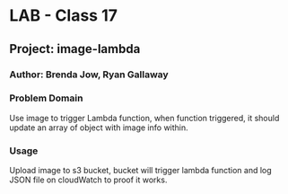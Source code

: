 # LAB - Class 17

## Project: image-lambda  

### Author: Brenda Jow, Ryan Gallaway


### Problem Domain  

Use image to trigger Lambda function, when function triggered, it should update an array of object with image info within.


### Usage

Upload image to s3 bucket, bucket will trigger lambda function and log JSON file on cloudWatch to proof it works.
